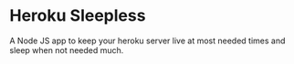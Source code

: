 # Heroku Sleepless

A Node JS app to keep your heroku server live at most needed times and sleep when not needed much.

